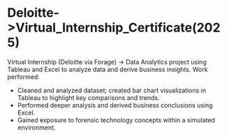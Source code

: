 # Deloitte->Virtual_Internship_Certificate(2025)
Virtual Internship (Deloitte via Forage) -> Data Analytics project using Tableau and Excel to analyze data and derive business insights.
Work performed:
- Cleaned and analyzed dataset; created bar chart visualizations in Tableau to highlight key comparisons and trends.
- Performed deeper analysis and derived business conclusions using Excel.
- Gained exposure to forensic technology concepts within a simulated environment.
